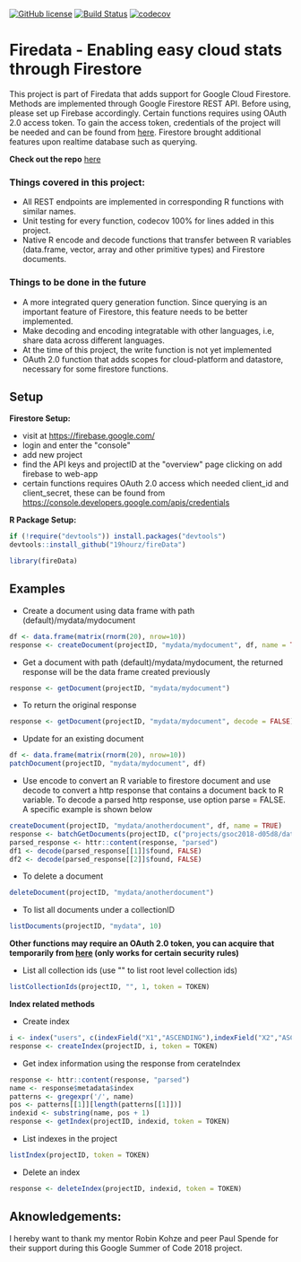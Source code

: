 
[![GitHub license](https://img.shields.io/badge/license-MIT-blue.svg)](https://raw.githubusercontent.com/19hourz/fireData/master/LICENSE.txt)
[![Build Status](https://travis-ci.org/19hourz/fireData.svg?branch=master)](https://travis-ci.org/19hourz/fireData)
[![codecov](https://codecov.io/gh/19hourz/fireData/branch/master/graph/badge.svg)](https://codecov.io/gh/19hourz/fireData)

# Firedata - Enabling easy cloud stats through Firestore

This project is part of Firedata that adds support for Google Cloud Firestore. Methods are implemented through Google Firestore REST API. Before using, please set up Firebase accordingly. Certain functions requires using OAuth 2.0 access token. To gain the access token, credentials of the project will be needed and can be found from [here](https://console.developers.google.com/apis/credentials). Firestore brought additional features upon realtime database such as querying.

**Check out the repo** [here](https://github.com/19hourz/fireData)

### Things covered in this project:

* All REST endpoints are implemented in corresponding R functions with similar names.
* Unit testing for every function, codecov 100% for lines added in this project.
* Native R encode and decode functions that transfer between R variables (data.frame, vector, array and other primitive types) and Firestore documents.

### Things to be done in the future

* A more integrated query generation function. Since querying is an important feature of Firestore, this feature needs to be better implemented.
* Make decoding and encoding integratable with other languages, i.e, share data across different languages.
* At the time of this project, the write function is not yet implemented
* OAuth 2.0 function that adds scopes for cloud-platform and datastore, necessary for some firestore functions.

## Setup

**Firestore Setup:**
- visit at https://firebase.google.com/
- login and enter the "console"
- add new project
- find the API keys and projectID at the "overview" page clicking on add firebase to web-app
- certain functions requires OAuth 2.0 access which needed client_id and client_secret, these can be found from https://console.developers.google.com/apis/credentials

**R Package Setup:**

```R
if (!require("devtools")) install.packages("devtools")
devtools::install_github("19hourz/fireData")

library(fireData)
```

## Examples

* Create a document using data frame with path (default)/mydata/mydocument
```R
df <- data.frame(matrix(rnorm(20), nrow=10))
response <- createDocument(projectID, "mydata/mydocument", df, name = TRUE)
```

* Get a document with path (default)/mydata/mydocument, the returned response will be the data frame created previously
```R
response <- getDocument(projectID, "mydata/mydocument")
```
* To return the original response
```R
response <- getDocument(projectID, "mydata/mydocument", decode = FALSE)
```

* Update for an existing document
```R
df <- data.frame(matrix(rnorm(20), nrow=10))
patchDocument(projectID, "mydata/mydocument", df)
```

* Use encode to convert an R variable to firestore document and use decode to convert a http response that contains a document back to R variable. To decode a parsed http response, use option parse = FALSE. A specific example is shown below
```R
createDocument(projectID, "mydata/anotherdocument", df, name = TRUE)
response <- batchGetDocuments(projectID, c("projects/gsoc2018-d05d8/databases/(default)/documents/mydata/mydocument", "projects/gsoc2018-d05d8/databases/(default)/documents/mydata/anotherdocument"))
parsed_response <- httr::content(response, "parsed")
df1 <- decode(parsed_response[[1]]$found, FALSE)
df2 <- decode(parsed_response[[2]]$found, FALSE)
```

* To delete a document
```R
deleteDocument(projectID, "mydata/anotherdocument")
```

* To list all documents under a collectionID
```R
listDocuments(projectID, "mydata", 10)
```

**Other functions may require an OAuth 2.0 token, you can acquire that temporarily from [here](https://developers.google.com/oauthplayground/) (only works for certain security rules)**

* List all collection ids (use "" to list root level collection ids)
```R
listCollectionIds(projectID, "", 1, token = TOKEN)
```

**Index related methods**

* Create index
```R
i <- index("users", c(indexField("X1","ASCENDING"),indexField("X2","ASCENDING")))
response <- createIndex(projectID, i, token = TOKEN)
```

* Get index information using the response from cerateIndex
```R
response <- httr::content(response, "parsed")
name <- response$metadata$index
patterns <- gregexpr('/', name)
pos <- patterns[[1]][length(patterns[[1]])]
indexid <- substring(name, pos + 1)
response <- getIndex(projectID, indexid, token = TOKEN)
```

* List indexes in the project
```R
listIndex(projectID, token = TOKEN)
```

* Delete an index
```R
response <- deleteIndex(projectID, indexid, token = TOKEN)
```

## Aknowledgements:

I hereby want to thank my mentor Robin Kohze and peer Paul Spende for their support during this Google Summer of Code 2018 project.

